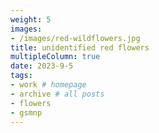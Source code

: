 ```yaml
---
weight: 5
images:
- /images/red-wildflowers.jpg
title: unidentified red flowers
multipleColumn: true
date: 2023-9-5
tags:
- work # homepage
- archive # all posts
- flowers
- gsmnp
---
```

